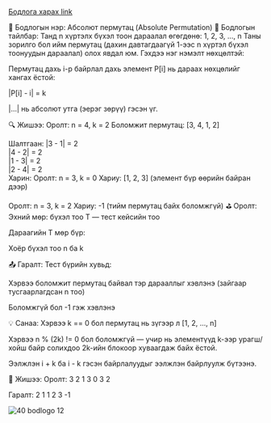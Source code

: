 <a href="https://www.hackerrank.com/challenges/absolute-permutation/problem?isFullScreen=true">Бодлога харах link</a>

🔢 Бодлогын нэр: Абсолют пермутац (Absolute Permutation)
📘 Бодлогын тайлбар:
Танд n хүртэлх бүхэл тоон дараалал өгөгдөнө:
1, 2, 3, ..., n
Таны зорилго бол ийм пермутац (дахин давтагдаагүй 1-ээс n хүртэл бүхэл тоонуудын дараалал) олох явдал юм. Гэхдээ нэг нэмэлт нөхцөлтэй:

Пермутац дахь i-р байрлал дахь элемент P[i] нь дараах нөхцөлийг хангах ёстой:

|P[i] - i| = k

|...| нь абсолют утга (эерэг зөрүү) гэсэн үг.

🔍 Жишээ:
Оролт: n = 4, k = 2
Боломжит пермутац: [3, 4, 1, 2]

Шалтгаан:
|3 - 1| = 2  
|4 - 2| = 2  
|1 - 3| = 2  
|2 - 4| = 2  
Харин:
Оролт: n = 3, k = 0
Хариу: [1, 2, 3] (элемент бүр өөрийн байран дээр)

Оролт: n = 3, k = 2
Хариу: -1 (тийм пермутац байх боломжгүй)
⛳ Оролт:
Эхний мөр: бүхэл тоо T — тест кейсийн тоо

Дараагийн T мөр бүр:

Хоёр бүхэл тоо n ба k

📤 Гаралт:
Тест бүрийн хувьд:

Хэрвээ боломжит пермутац байвал тэр дарааллыг хэвлэнэ (зайгаар тусгаарлагдсан n тоо)

Боломжгүй бол -1 гэж хэвлэнэ

💡 Санаа:
Хэрвээ k == 0 бол пермутац нь зүгээр л [1, 2, ..., n]

Хэрвээ n % (2k) != 0 бол боломжгүй — учир нь элементүүд k-ээр урагш/хойш байр солихдоо 2k-ийн блокоор хуваагдаж байх ёстой.

Ээлжлэн i + k ба i - k гэсэн байрлалуудыг ээлжлэн байрлуулж бүтээнэ.

🧠 Жишээ:
Оролт:
3
2 1
3 0
3 2

Гаралт:
2 1
1 2 3
-1

![40 bodlogo 12](https://github.com/user-attachments/assets/7b18bf37-e026-4f42-a072-831e6370de7a)
